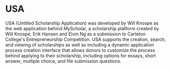 # USA
USA (Untitled Scholarship Application) was developed by Will Knospe as the web application behind MyScholar, 
a scholarship platform created by Will Knospe, Erik Hansen and Elvin Ng as a submission to Carleton College's 
Entrepreneurship Competition. USA supports the creation, search, and viewing of scholarships as well as 
including a dynamic application process creation interface that allows donors to customize the process
behind applying to their scholarship, including options for essays, short answer, multiple choice, and file 
submission questions.
